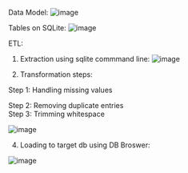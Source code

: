 Data Model:
![image](https://github.com/user-attachments/assets/0a5dca6d-c9a2-40b0-9ccc-85679230c833)

Tables on SQLite:
![image](https://github.com/user-attachments/assets/10cbfbf6-0a28-41b6-a3d6-7c33ddd291c2)

ETL:
1. Extraction using sqlite commmand line:
![image](https://github.com/user-attachments/assets/ad1cf1ba-dbfe-4151-82b0-0e205f38c69d)

2. Transformation steps:
   
Step 1: Handling missing values

Step 2: Removing duplicate entries </br>
Step 3: Trimming whitespace

![image](https://github.com/user-attachments/assets/b9caaaba-e355-4156-87c9-b44a60389939)

4. Loading to target db using DB Broswer:
   
![image](https://github.com/user-attachments/assets/8e90c2de-0d1b-4161-8209-685d657dae04)

